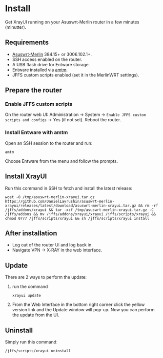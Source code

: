 # Install

Get XrayUI running on your Asuswrt‑Merlin router in a few minutes (minutter).

## Requirements

- [Asuswrt‑Merlin](https://www.asuswrt-merlin.net/download) 384.15+ or 3006.102.1+.
- SSH access enabled on the router.
- A USB flash drive for Entware storage.
- Entware installed via [amtm](https://diversion.ch/amtm.html).
- JFFS custom scripts enabled (set it in the MerlinWRT settings).

## Prepare the router

### Enable JFFS custom scripts

On the router web UI: Administration → System → `Enable JFFS custom scripts and configs` → Yes (if not set). Reboot the router.

### Install Entware with amtm

Open an SSH session to the router and run:

```shell
amtm
```

Choose Entware from the menu and follow the prompts.

## Install XrayUI

Run this command in SSH to fetch and install the latest release:

```shell
wget -O /tmp/asuswrt-merlin-xrayui.tar.gz https://github.com/DanielLavrushin/asuswrt-merlin-xrayui/releases/latest/download/asuswrt-merlin-xrayui.tar.gz && rm -rf /jffs/addons/xrayui && tar -xzf /tmp/asuswrt-merlin-xrayui.tar.gz -C /jffs/addons && mv /jffs/addons/xrayui/xrayui /jffs/scripts/xrayui && chmod 0777 /jffs/scripts/xrayui && sh /jffs/scripts/xrayui install
```

## After installation

- Log out of the router UI and log back in.
- Navigate VPN → X‑RAY in the web interface.

## Update

There are 2 ways to perform the update:

1. run the command

   ```shell
   xrayui update
   ```

2. From the Web Interface in the bottom right corner click the yellow version link and the Update window will pop-up. Now you can perform the update from the UI.

## Uninstall

Simply run this command:

```shell
/jffs/scripts/xrayui uninstall
```
